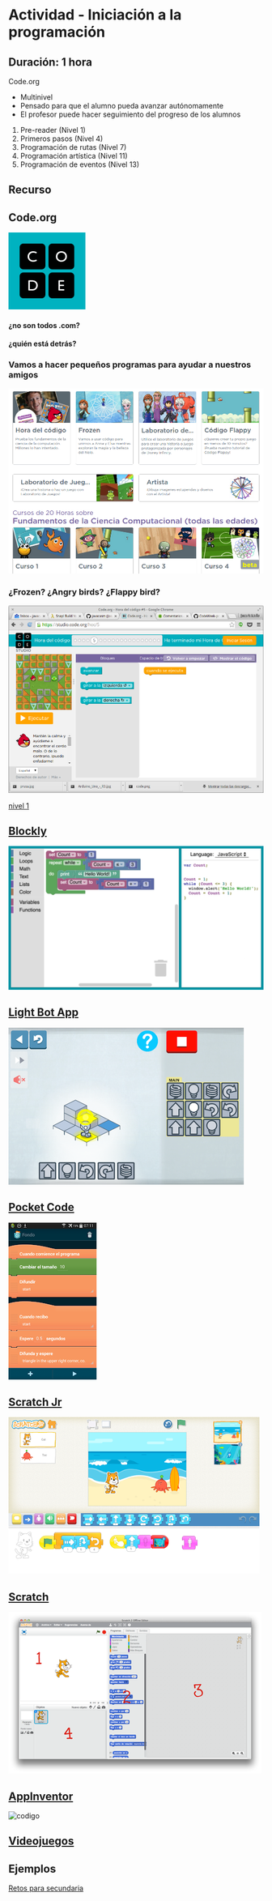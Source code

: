# Actividad - Iniciación a la programación

## Duración: 1 hora


Code.org

* Multinivel
* Pensado para que el alumno pueda avanzar autónomamente
* El profesor puede hacer seguimiento del progreso de los alumnos


1. Pre-reader (Nivel 1)
1. Primeros pasos (Nivel 4)
1. Programación de rutas (Nivel 7)
1. Programación artística (Nivel 11)
1. Programación de eventos (Nivel 13)

## Recurso
## Code.org

![code](./images/code.png)


#### ¿no son todos .com?

#### ¿quién está detrás?

### Vamos a hacer pequeños programas para ayudar a nuestros amigos

![personajes](./images/personajes_code.png)

### ¿Frozen? ¿Angry birds? ¿Flappy bird?

![angry birds](./images/AngryBird_code.png)

[nivel 1](https://studio.code.org/hoc/1/	)


## [Blockly](https://developers.google.com/blockly/)

![blockly](./images/BlocklyDemoImage.png)



## [Light Bot App](https://play.google.com/store/apps/details?id=com.lightbot.lightbothoc&hl=es)

![LighBotApp](./images/LighBotApp.png)

## [Pocket Code](https://play.google.com/store/apps/details?id=org.catrobat.catroid&hl=es)

![Pocket App](./images/PocketApp.png)

## [Scratch Jr](https://play.google.com/store/apps/details?id=org.scratchjr.android&hl=es)

![ScratchJr](./images/ScratchJr.png)

## [Scratch](./Scratch.md)

![interface](./images/scratch-interfaz.png)

## [AppInventor](./AppInventor.md)

![codigo](http://appinventor.mit.edu/explore/sites/all/files/ai2tutorials/paintPot2/PaintPotAllBlocks.png)

## [Videojuegos](https://arcade.makecode.com/)


## Ejemplos

[Retos para secundaria](http://www.aprendeprogramando.es/challenges)
